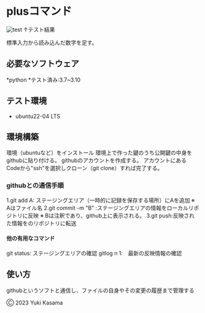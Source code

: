 # plusコマンド
![test](https://github.com/blizzard003/robosys2024/actions/workflows/test.yml/badge.svg)
↑テスト結果

標準入力から読み込んだ数字を足す。

## 必要なソフトウェア
*python
 *テスト済み:3.7~3.10

## テスト環境
* ubuntu22-04 LTS

## 環境構築
環境（ubuntuなど）をインストール
 環境上で作った鍵のうち公開鍵の中身をgithubに貼り付ける。
  githubのアカウントを作成する。
   アカウントにあるCodeから"ssh"を選択しクローン（git clone）すれば完了する。

### githubとの通信手順
1.git add A: ステージングエリア（一時的に記録を保存する場所）にAを追加
 ※ Aはファイル名
 2.git commit -m "B" :ステージングエリアの情報をローカルリポジトリに反映
  ※ Bは注釈であり、github上に表示される。
   3.git push:反映された情報をのリポジトリに転送

#### 他の有用なコマンド
git status: ステージングエリアの確認
 gitlog n 1:　最新の反映情報の確認

## 使い方
githubというソフトと通信し、ファイルの自身やその変更の履歴まで管理する


Ⓒ 2023 Yuki Kasama
